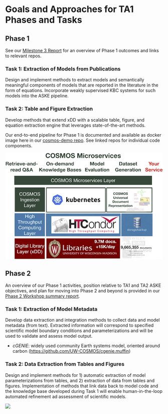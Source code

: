 # Goals and Approaches for TA1 Phases and Tasks

## Phase 1
See our [Milestone 3 Report](https://github.com/UW-COSMOS/project-docs/tree/master/presentations_reports/milestone_3) for an overview of Phase 1 outcomes and links to relevant repos.
### Task 1: Extraction of Models from Publications
Design and implement methods to extract models and semantically meaningful components of models that are reported in the literature in the form of equations. Incorporate weakly supervised KBC systems for such models into the ASKE pipeline.

### Task 2: Table and Figure Extraction
Develop methods that extend xDD with a scalable table, figure, and equation extraction engine that leverages state-of-the-art methods.

Our end-to-end pipeline for Phase 1 is documented and available as docker image here in our [cosmos-demo repo](https://github.com/UW-COSMOS/cosmos-demo). See linked repos for individual code components.

<p align ="center"><img src="presentations_reports/milestone_3/images/UW-COSMOS.png" alt="UW-COSMOS" width="600"/></p>

## Phase 2
An overview of our Phase 1 activities, position relative to TA1 and TA2 ASKE objectives, and plan for moving into Phase 2 and beyond is provided in our [Phase 2 Workshop summary report](https://github.com/UW-COSMOS/project-docs/blob/master/presentations_reports/ASKE_Ph2_position_COSMOS.pdf).

### Task 1: Extraction of Model Metadata
Develop data extraction and integration methods to collect data and model metadata (from text). Extracted information will correspond to specified scientific model boundary conditions and parameterizations and will be used to validate and assess model output.

* _cGENIE_: widely used community Earth systems model, oriented around carbon (https://github.com/UW-COSMOS/cgenie.muffin)

### Task 2: Data Extraction from Tables and Figures
Design and implement methods for 1) automatic extraction of  model parameterizations from tables, and 2) extraction of data from tables and figures. Implementation of methods that link data back to model code and the knowledge base developed during Task 1 will enable human-in-the-loop automated refinement ad assessment of scientific models.

<img src="https://upload.wikimedia.org/wikipedia/commons/thumb/6/6e/DARPA_Logo.jpg/640px-DARPA_Logo.jpg" width=200>
